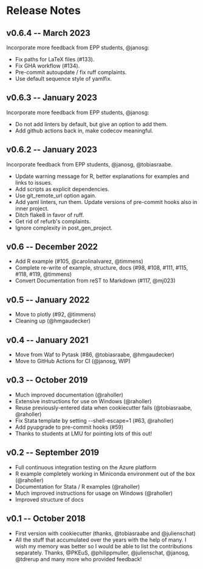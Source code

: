 # Release Notes

## v0.6.4 -- March 2023

Incorporate more feedback from EPP students, @janosg:

- Fix paths for LaTeX files (#133).
- Fix GHA workflow (#134).
- Pre-commit autoupdate / fix ruff complaints.
- Use default sequence style of yamlfix.

## v0.6.3 -- January 2023

Incorporate more feedback from EPP students, @janosg:

- Do not add linters by default, but give an option to add them.
- Add github actions back in, make codecov meaningful.

## v0.6.2 -- January 2023

Incorporate feedback from EPP students, @janosg, @tobiasraabe.

- Update warning message for R, better explanations for examples and links to issues.
- Add scripts as explicit dependencies.
- Use git_remote_url option again.
- Add yaml linters, run them. Update versions of pre-commit hooks also in inner project.
- Ditch flake8 in favor of ruff.
- Get rid of refurb's complaints.
- Ignore complexity in post_gen_project.

## v0.6 -- December 2022

- Add R example (#105, @carolinalvarez, @timmens)
- Complete re-write of example, structure, docs (#98, #108, #111, #115, #118, #119, @timmens)
- Convert Documentation from reST to Markdown (#117, @mj023)

## v0.5 -- January 2022

- Move to plotly (#92, @timmens)
- Cleaning up (@hmgaudecker)

## v0.4 -- January 2021

- Move from Waf to Pytask (#86, @tobiasraabe, @hmgaudecker)
- Move to GitHub Actions for CI (@janosg, WIP)

## v0.3 -- October 2019

- Much improved documentation (@raholler)
- Extensive instructions for use on Windows (@raholler)
- Reuse previously-entered data when cookiecutter fails
  (@tobiasraabe, @raholler)
- Fix Stata template by setting <span
  class="title-ref">--shell-escape=1</span> (#63, @raholler)
- Add pyupgrade to pre-commit hooks (#59)
- Thanks to students at LMU for pointing lots of this out!

## v0.2 -- September 2019

- Full continuous integration testing on the Azure platform
- R example completely working in Miniconda environment out of the
  box (@raholler)
- Documentation for Stata / R examples (@raholler)
- Much improved instructions for usage on Windows (@raholler)
- Improved structure of docs

## v0.1 -- October 2018

- First version with cookiecutter (thanks, @tobiasraabe
  and @julienschat)
- All the stuff that accumulated over the years with the help of many.
  I wish my memory was better so I would be able to list the
  contributions separately. Thanks, @PKEuS, @philippmuller,
  @julienschat, @janosg, @tdrerup and many more who provided feedback!
